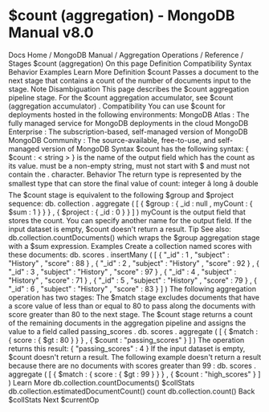 # $count (aggregation) - MongoDB Manual v8.0


Docs Home / MongoDB Manual / Aggregation Operations / Reference / Stages $count (aggregation) On this page Definition Compatibility Syntax Behavior Examples Learn More Definition $count Passes a document to the next stage that contains a count of the
number of documents input to the stage. Note Disambiguation This page describes the $count aggregation pipeline stage.
For the $count aggregation accumulator, see $count
(aggregation accumulator) . Compatibility You can use $count for deployments hosted in the following
environments: MongoDB Atlas : The fully
managed service for MongoDB deployments in the cloud MongoDB Enterprise : The
subscription-based, self-managed version of MongoDB MongoDB Community : The
source-available, free-to-use, and self-managed version of MongoDB Syntax $count has the following syntax: { $count : < string > } <string> is the name of the output field which has the count
as its value. <string> must be a non-empty string, must not
start with $ and must not contain the . character. Behavior The return type is represented by the smallest type that can store
the final value of count: integer â long â double The $count stage is equivalent to the following $group and $project sequence: db. collection . aggregate ( [ { $group : { _id : null , myCount : { $sum : 1 } } } , { $project : { _id : 0 } } ] ) myCount is the output field that stores the count.
You can specify another name for the output field. If the input dataset is empty, $count doesn't return a result. Tip See also: db.collection.countDocuments() which wraps the $group aggregation stage with a $sum expression. Examples Create a collection named scores with these documents: db. scores . insertMany ( [ { "_id" : 1 , "subject" : "History" , "score" : 88 } , { "_id" : 2 , "subject" : "History" , "score" : 92 } , { "_id" : 3 , "subject" : "History" , "score" : 97 } , { "_id" : 4 , "subject" : "History" , "score" : 71 } , { "_id" : 5 , "subject" : "History" , "score" : 79 } , { "_id" : 6 , "subject" : "History" , "score" : 83 } ] ) The following aggregation operation has two stages: The $match stage excludes documents that have a score value of less than or equal to 80 to pass along the
documents with score greater than 80 to the next
stage. The $count stage returns a count of the remaining documents
in the aggregation pipeline and assigns the value to a field called passing_scores . db. scores . aggregate ( [ { $match : { score : { $gt : 80 } } } , { $count : "passing_scores" } ] ) The operation returns this result: { "passing_scores" : 4 } If the input dataset is empty, $count doesn't return a result. The
following example doesn't return a result because there are no documents
with scores greater than 99 : db. scores . aggregate ( [ { $match : { score : { $gt : 99 } } } , { $count : "high_scores" } ] ) Learn More db.collection.countDocuments() $collStats db.collection.estimatedDocumentCount() count db.collection.count() Back $collStats Next $currentOp
